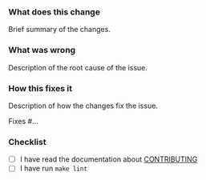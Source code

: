 ### What does this change

Brief summary of the changes.

### What was wrong

Description of the root cause of the issue.

### How this fixes it

Description of how the changes fix the issue.

Fixes #...

### Checklist

- [ ] I have read the documentation about [CONTRIBUTING](https://github.com/joke2k/faker/blob/master/CONTRIBUTING.rst)
- [ ] I have run `make lint`
